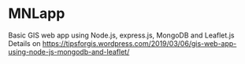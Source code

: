 # MNLapp
Basic GIS web app using Node.js, express.js, MongoDB and Leaflet.js
Details on https://tipsforgis.wordpress.com/2019/03/06/gis-web-app-using-node-js-mongodb-and-leaflet/
